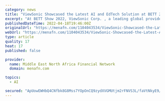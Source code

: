 ```yaml
---
category: news
title: "ViewSonic Showcased the Latest AI and EdTech Solution at BETT 2022'"
excerpt: "At BETT Show 2022, ViewSonic Corp. , a leading global provider of visual solutions, presented a wide range of innovative EdTech solutions and technologies centered around its myViewBoard  ecosystem with over 5 million users globally,"
publishedDateTime: 2022-04-18T19:46:00Z
originalUrl: "https://menafn.com/1104043534/ViewSonic-Showcased-the-Latest-AI-and-EdTech-Solution-at-BETT-2022"
webUrl: "https://menafn.com/1104043534/ViewSonic-Showcased-the-Latest-AI-and-EdTech-Solution-at-BETT-2022"
type: article
quality: 17
heat: 17
published: false

provider:
  name: Middle East North Africa Financial Network
  domain: menafn.com

topics:
  - AI

secured: "ApUowEWHbQ4CNfbk8G8Mss7YOpOnCQ9zydXVGMUtjm2rFNVS3L/faVtNkyE9/db7iogKzs+hGJ74Qk3ln284TtuVtmkXeL3g39MTlqB6yRpVypTivFYWR7sOOPpEnBv9lPwG/OvvBqZE8ddjtICueFd3dHpJyD7/Cf6IIzioLhz9mMdvPytnNRgDBQC6vzudtirbDZuFU7I+MFzULo4ZHtanlvPY175+XaTbMDAlor+RnVtdG6xTzGkBWwKraXjTAyKJUnjIHIaz56btI3NroIthMAra+9W9hx8AYcGGF+4Ac9uS8ecSx6Ggfp+n8wGZvG1qEUYjy2ChlnB+q2S2lA7fc6ljqFdZ9N+RgtXp/oc=;WGs0lN/sgbK56glh/rOcUw=="
---
```


